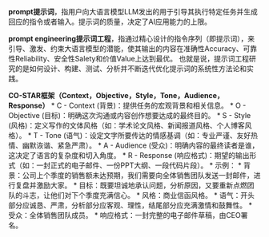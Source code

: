 **prompt提示词**，指用户向大语言模型LLM发出的用于引导其执行特定任务并生成回应的指令或者输入。提示词的质量，决定了AI应用能力的上限。

**prompt engineering提示词工程**，指通过精心设计的指令序列（即提示词），来引导、激发、约束大语言模型的潜能，使其输出的内容在准确性Accuracy、可靠性Reliability、安全性Salety和价值Value上达到最优。
也就是说，提示词工程研究的是如何设计、构建、测试、分析并不断迭代优化提示词的系统性方法论和实践。

**CO-STAR框架（Context，Objective，Style，Tone，Audience，Response）**
    * C - Context (背景)：提供任务的宏观背景和相关信息。
    * O - Objective (目标)：明确这次沟通或内容创作想要达成的最终目的。
    * S - Style (风格)：定义写作的文体风格（如：学术论文风格、新闻报道风格、个人博客风格）。
    * T - Tone (语气)：设定文字所要传达的情感基调（如：专业严谨、友好热情、幽默诙谐、紧急严肃）。
    * A - Audience (受众)：明确内容的最终读者是谁，这决定了语言的复杂度和切入角度。
    * R - Response (响应格式)：期望的输出形式（如：一封正式的电子邮件、一份PPT大纲、一段代码片段）。 
    * 示例：
        * 背景：公司上个季度的销售额未达预期，我们需要向全体销售团队发送一封邮件，进行复盘并激励大家。
        * 目标：既要坦诚地承认问题，分析原因，又要重新点燃团队的斗志，让他们对下个季度充满信心。
        * 风格：商业信函风格。
        * 语气：开头部分应诚恳、严肃，分析部分应客观、理性，结尾部分应充满激情和鼓舞性。
        * 受众：全体销售团队成员。
        * 响应格式：一封完整的电子邮件草稿，由CEO署名。
